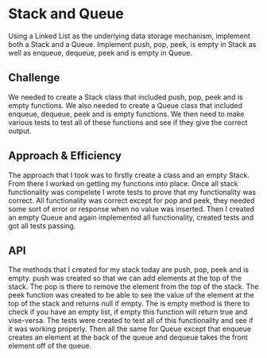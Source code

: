 # Stack and Queue

Using a Linked List as the underlying data storage mechanism, implement both a Stack and a Queue. Implement push, pop, peek, is empty in Stack as well as enqueue, dequeue, peek and is empty in Queue.

## Challenge

We needed to create a Stack class that included push, pop, peek and is empty functions. We also needed to create a Queue class that included enqueue, dequeue, peek and is empty functions. We then need to make various tests to test all of these functions and see if they give the correct output.

## Approach & Efficiency

The approach that I took was to firstly create a class and an empty Stack. From there I worked on getting my functions into place. Once all stack functionality was compelete I wrote tests to prove that my functionality was correct. All functionality was correct except for pop and peek, they needed some sort of error or response when no value was inserted. Then I created an empty Queue and again implemented all functionality, created tests and got all tests passing.

## API

The methods that I created for my stack today are push, pop, peek and is empty. push was created so that we can add elements at the top of the stack. The pop is there to remove the element from the top of the stack. The peek function was created to be able to see the value of the element at the top of the stack and returns null if empty. The is empty method is there to check if you have an empty list, if empty this function will return true and vise-versa. The tests were created to test all of this functionality and see if it was working properly. Then all the same for Queue except that enqueue creates an element at the back of the queue and dequeue takes the front element off of the queue.